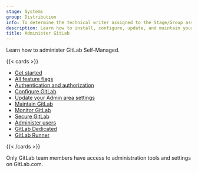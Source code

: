```yaml
---
stage: Systems
group: Distribution
info: To determine the technical writer assigned to the Stage/Group associated with this page, see https://handbook.gitlab.com/handbook/product/ux/technical-writing/#assignments
description: Learn how to install, configure, update, and maintain your GitLab instance.
title: Administer GitLab
---
```


Learn how to administer GitLab Self-Managed.

{{< cards >}}

- [Get started](get_started.md)
- [All feature flags](../user/feature_flags.md)
- [Authentication and authorization](auth/_index.md)
- [Configure GitLab](configure.md)
- [Update your Admin area settings](settings/_index.md)
- [Maintain GitLab](operations/_index.md)
- [Monitor GitLab](monitoring/_index.md)
- [Secure GitLab](../security/_index.md)
- [Administer users](administer_users.md)
- [GitLab Dedicated](dedicated/_index.md)
- [GitLab Runner](https://docs.gitlab.com/runner/)

{{< /cards >}}

Only GitLab team members have access to administration tools and settings on GitLab.com.
